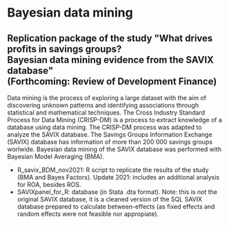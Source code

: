 # Bayesian data mining

## Replication package of the study "What drives profits in savings groups? <br /> Bayesian data mining evidence from the SAVIX database"<br /> (Forthcoming: Review of Development Finance)

Data mining is the process of exploring a large dataset with the aim of discovering unknown patterns and identifying associations through statistical and mathematical techniques. The Cross Industry Standard Process for Data Mining (CRISP-DM) is a process to extract knowledge of a database using data mining. The CRISP-DM process was adapted to analyze the SAVIX database. The Savings Groups Information Exchange (SAVIX) database has information of more than 200 000 savings groups worlwide. Bayesian data mining of the SAVIX database was performed with Bayesian Model Averaging (BMA).

* R_savix_BDM_nov2021: R script to replicate the results of the study (BMA and Bayes Factors). Update 2021: includes an additional analysis for ROA, besides ROS.
* SAVIXpanel_for_R: database (in Stata .dta format). Note: this is *_not_* the original SAVIX database, it is a cleaned version of the SQL SAVIX database prepared to calculate between-effects (as fixed effects and random effects were not feasible nor appropiate).
